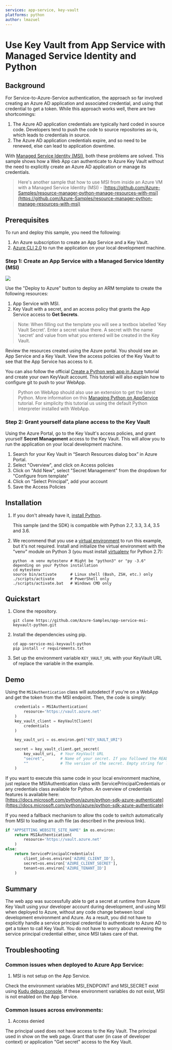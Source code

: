 ```yaml
---
services: app-service, key-vault
platforms: python
author: lmazuel
---
```


# Use Key Vault from App Service with Managed Service Identity and Python

## Background
For Service-to-Azure-Service authentication, the approach so far involved creating an Azure AD application and associated credential, and using that credential to get a token. While this approach works well, there are two shortcomings:
1. The Azure AD application credentials are typically hard coded in source code. Developers tend to push the code to source repositories as-is, which leads to credentials in source.
2. The Azure AD application credentials expire, and so need to be renewed, else can lead to application downtime.

With [Managed Service Identity (MSI)](https://docs.microsoft.com/en-us/azure/app-service/app-service-managed-service-identity), both these problems are solved. This sample shows how a Web App can authenticate to Azure Key Vault without the need to explicitly create an Azure AD application or manage its credentials. 

>Here's another sample that how to use MSI from inside an Azure VM with a Managed Service Identity (MSI) - [https://github.com/Azure-Samples/resource-manager-python-manage-resources-with-msi](https://github.com/Azure-Samples/resource-manager-python-manage-resources-with-msi)

## Prerequisites
To run and deploy this sample, you need the following:
1. An Azure subscription to create an App Service and a Key Vault. 
2. [Azure CLI 2.0](https://docs.microsoft.com/en-us/cli/azure/install-azure-cli?view=azure-cli-latest) to run the application on your local development machine.

### Step 1: Create an App Service with a Managed Service Identity (MSI)
<a href="https://portal.azure.com/#create/Microsoft.Template/uri/https%3A%2F%2Fraw.githubusercontent.com%2FAzure-Samples%2Fapp-service-msi-keyvault-python%2Fmaster%2Fazuredeploy.json" target="_blank">
    <img src="http://azuredeploy.net/deploybutton.png"/>
</a>

Use the "Deploy to Azure" button to deploy an ARM template to create the following resources:
1. App Service with MSI.
2. Key Vault with a secret, and an access policy that grants the App Service access to **Get Secrets**.
>Note: When filling out the template you will see a textbox labelled 'Key Vault Secret'. Enter a secret value there. A secret with the name 'secret' and value from what you entered will be created in the Key Vault.

Review the resources created using the Azure portal. You should see an App Service and a Key Vault. View the access policies of the Key Vault to see that the App Service has access to it. 

You can also follow the official [Create a Python web app in Azure](https://docs.microsoft.com/en-us/azure/app-service/app-service-web-get-started-python) tutorial and create your own KeyVault account.
This tutorial will also explain how to configure git to push to your WebApp.

>Python on WebApp should also use an extension to get the latest Python. More information on this [Managing Python on AppService](https://docs.microsoft.com/en-us/visualstudio/python/managing-python-on-azure-app-service) tutorial.
 For simplicity this tutorial us using the default Python interpreter installed with WebApp.

### Step 2: Grant yourself data plane access to the Key Vault
Using the Azure Portal, go to the Key Vault's access policies, and grant yourself **Secret Management** access to the Key Vault. This will allow you to run the application on your local development machine. 

1.	Search for your Key Vault in “Search Resources dialog box” in Azure Portal.
2.	Select "Overview", and click on Access policies
3.	Click on "Add New", select "Secret Management" from the dropdown for "Configure from template"
4.	Click on "Select Principal", add your account 
5.	Save the Access Policies


## Installation

1.  If you don't already have it, [install Python](https://www.python.org/downloads/).

    This sample (and the SDK) is compatible with Python 2.7, 3.3, 3.4, 3.5 and 3.6.

2.  We recommend that you use a [virtual environment](https://docs.python.org/3/tutorial/venv.html)
    to run this example, but it's not required.
    Install and initialize the virtual environment with the "venv" module on Python 3 (you must install [virtualenv](https://pypi.python.org/pypi/virtualenv) for Python 2.7):

    ```
    python -m venv mytestenv # Might be "python3" or "py -3.6" depending on your Python installation
    cd mytestenv
    source bin/activate      # Linux shell (Bash, ZSH, etc.) only
    ./scripts/activate       # PowerShell only
    ./scripts/activate.bat   # Windows CMD only
    ```

## Quickstart

1.  Clone the repository.

    ```
    git clone https://github.com/Azure-Samples/app-service-msi-keyvault-python.git
    ```

2.  Install the dependencies using pip.

    ```
    cd app-service-msi-keyvault-python
    pip install -r requirements.txt
    ```

3.  Set up the environment variable `KEY_VAULT_URL` with your KeyVault URL of replace the variable in the example.


## Demo

Using the `MSIAuthentication` class will autodetect if you're on a WebApp and get the token from the MSI endpoint. Then, the code is simply:

```python    
    credentials = MSIAuthentication(
        resource='https://vault.azure.net'
    )
    key_vault_client = KeyVaultClient(
        credentials
    )

    key_vault_uri = os.environ.get("KEY_VAULT_URI")

    secret = key_vault_client.get_secret(
        key_vault_uri,  # Your KeyVault URL
        "secret",       # Name of your secret. If you followed the README 'secret' should exists
        ""              # The version of the secret. Empty string for latest
    )
```

If you want to execute this same code in your local environment machine, just replace the MSIAuthentication class with ServicePrincipalCredentials or any credentials class available for Python. 
An overview of credentials features is available here: [https://docs.microsoft.com/python/azure/python-sdk-azure-authenticate](https://docs.microsoft.com/python/azure/python-sdk-azure-authenticate)

If you need a fallback mechanism to allow ths code to switch automatically from MSI to loading an auth file (as described in the previous link).

```python
if "APPSETTING_WEBSITE_SITE_NAME" in os.environ:
    return MSIAuthentication(
        resource='https://vault.azure.net'
    )
else:
    return ServicePrincipalCredentials(
        client_id=os.environ['AZURE_CLIENT_ID'],
        secret=os.environ['AZURE_CLIENT_SECRET'],
        tenant=os.environ['AZURE_TENANT_ID']
    )
```

## Summary
The web app was successfully able to get a secret at runtime from Azure Key Vault using your developer account during development, and using MSI when deployed to Azure, without any code change between local development environment and Azure. 
As a result, you did not have to explicitly handle a service principal credential to authenticate to Azure AD to get a token to call Key Vault. You do not have to worry about renewing the service principal credential either, since MSI takes care of that.  

## Troubleshooting

### Common issues when deployed to Azure App Service:

1. MSI is not setup on the App Service. 

Check the environment variables MSI_ENDPOINT and MSI_SECRET exist using [Kudu debug console](https://azure.microsoft.com/en-us/resources/videos/super-secret-kudu-debug-console-for-azure-web-sites/). If these environment variables do not exist, MSI is not enabled on the App Service. 

### Common issues across environments:

1. Access denied

The principal used does not have access to the Key Vault. The principal used in show on the web page. Grant that user (in case of developer context) or application "Get secret" access to the Key Vault. 

